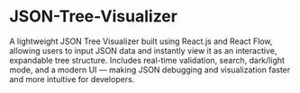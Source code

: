# JSON-Tree-Visualizer
A lightweight JSON Tree Visualizer built using React.js and React Flow, allowing users to input JSON data and instantly view it as an interactive, expandable tree structure. Includes real-time validation, search, dark/light mode, and a modern UI — making JSON debugging and visualization faster and more intuitive for developers.
